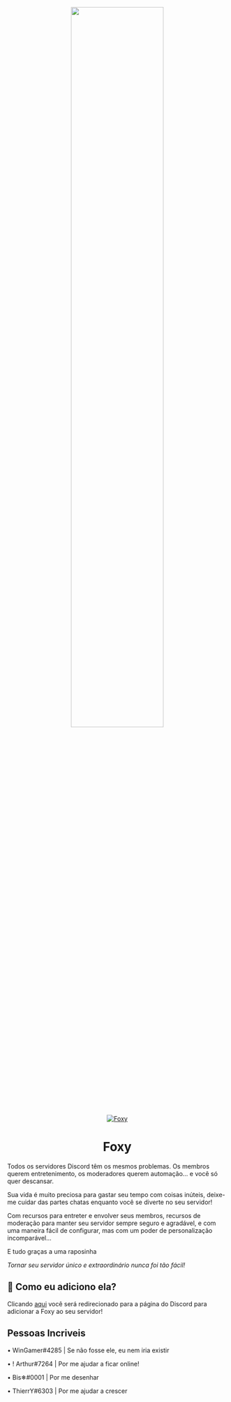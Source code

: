 
<p align="center">
<img width="65%" src="https://cdn.discordapp.com/avatars/762395332863852555/236faa60621cccc3b02aafae5709a053.png?size=1024">
<br>
    
<a href="https://top.gg/bot/737044809650274325">
    <img src="https://top.gg/api/widget/737044809650274325.svg" alt="Foxy" />
</a>
<h1 align="center">Foxy</h1>


Todos os servidores Discord têm os mesmos problemas. Os membros querem entretenimento, os moderadores querem automação... e você só quer descansar.

Sua vida é muito preciosa para gastar seu tempo com coisas inúteis, deixe-me cuidar das partes chatas enquanto você se diverte no seu servidor!

Com recursos para entreter e envolver seus membros, recursos de moderação para manter seu servidor sempre seguro e agradável, e com uma maneira fácil de configurar, mas com um poder de personalização incomparável...

E tudo graças a uma raposinha

_Tornar seu servidor único e extraordinário nunca foi tão fácil!_

## 🤔 Como eu adiciono ela?
Clicando <a href="https://discord.com/api/oauth2/authorize?client_id=737044809650274325&permissions=8&scope=bot">aqui</a> você será redirecionado para a página do Discord para adicionar a Foxy ao seu servidor!

## Pessoas Incriveis
<p> • WinGamer#4285 | Se não fosse ele, eu nem iria existir </p>
<p> • ! Arthur#7264 | Por me ajudar a ficar online! </p>
<p> • Bis❄#0001 | Por me desenhar </p>
<p> • ThierrY#6303 | Por me ajudar a crescer </p>
